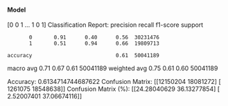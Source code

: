 #### Model
[0 0 1 ... 1 0 1]
Classification Report:
              precision    recall  f1-score   support

           0       0.91      0.40      0.56  30231476
           1       0.51      0.94      0.66  19809713

    accuracy                           0.61  50041189
   macro avg       0.71      0.67      0.61  50041189
weighted avg       0.75      0.61      0.60  50041189

Accuracy: 0.6134714744687622
Confusion Matrix:
[[12150204 18081272]
 [ 1261075 18548638]]
Confusion Matrix (%):
[[24.28040629 36.13277854]
 [ 2.52007401 37.06674116]]
